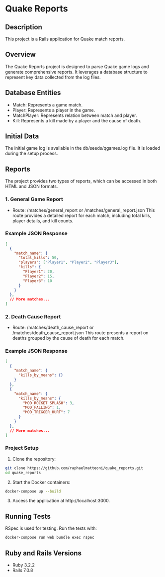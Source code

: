# Quake Reports

## Description
This project is a Rails application for Quake match reports.

## Overview
The Quake Reports project is designed to parse Quake game logs and generate comprehensive reports. It leverages a database structure to represent key data collected from the log files.

## Database Entities
- Match: Represents a game match.
- Player: Represents a player in the game.
- MatchPlayer: Represents relation between match and player.
- Kill: Represents a kill made by a player and the cause of death.

## Initial Data
The initial game log is available in the db/seeds/qgames.log file. It is loaded during the setup process.

## Reports
The project provides two types of reports, which can be accessed in both HTML and JSON formats.

### 1. General Game Report
- Route: /matches/general_report or /matches/general_report.json
This route provides a detailed report for each match, including total kills, player details, and kill counts.

### Example JSON Response

```json
[
  {
    "match_name": {
      "total_kills": 50,
      "players": ["Player1", "Player2", "Player3"],
      "kills": {
        "Player1": 20,
        "Player2": 15,
        "Player3": 10
      }
    }
  },
  // More matches...
]
```

### 2. Death Cause Report
- Route: /matches/death_cause_report or /matches/death_cause_report.json
This route presents a report on deaths grouped by the cause of death for each match.

### Example JSON Response

```json
[
  {
    "match_name": {
      "kills_by_means": {}
    }
  },
  {
    "match_name": {
      "kills_by_means": {
        "MOD_ROCKET_SPLASH": 3,
        "MOD_FALLING": 1,
        "MOD_TRIGGER_HURT": 7
      }
    }
  },
  // More matches...
]
```

### Project Setup

1. Clone the repository:

```sh
git clone https://github.com/raphaelmatteoni/quake_reports.git
cd quake_reports
```

2. Start the Docker containers:

```sh
docker-compose up --build
```

3. Access the application at http://localhost:3000.

## Running Tests
RSpec is used for testing. Run the tests with:

```sh
docker-compose run web bundle exec rspec
```

## Ruby and Rails Versions
- Ruby 3.2.2
- Rails 7.0.8